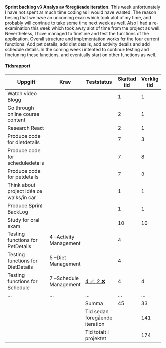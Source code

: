 **Sprint backlog v3**
**Analys av föregående iteration.**
This week unfortunately I have not spent as much time coding as I would have wanted. The reason besing that we have an uncoming exam which took alot of my time, and probably will continue to take some time next week as well. Also I had a re-examination this week which took away alot of time from the project as well. Nevertheless, I have managed to finetune and test the functions of the application. Overall structure and implementation works for the four current functions: Add pet details, add diet details, add activity details and add schedule details. In the coming week i intented to continue testing and finetuning these functions, and eventually start on other functions as well. 

#### Tidsrapport

| Uppgift                                            | Krav                  | Teststatus                               | Skattad tid | Verklig tid |
|----------------------------------------------------|-----------------------|------------------------------------------|-------------|-------------|
| Watch video Blogg                                  |                       |                                          | 1           |         1   |
| Go through online course content                   |                       |                                          | 2           |         1   |
| Research React                                     |                       |                                          | 2           |         1   |
| Produce code for dietdetails                       |                       |                                          | 7           |         3   |
| Produce code for scheduledetails                   |                       |                                          | 7           |         8   |
| Produce code for petdetails                        |                       |                                          | 7           |         3   |
| Think about project idéa on walks/in car           |                       |                                          | 1           |         1   |
| Produce Sprint BackLog                             |                       |                                          | 1           |         1   |
| Study for oral exam                                |                       |                                          | 10          |         10  |
| Testing functions for PetDetails                   | 4 –Activity Management|                                          | 4           |             |
| Testing functions for DietDetails                  | 5 –Diet Management    |                                          | 4           |             |
| Testing functions for Schedule                     | 7 –Schedule Management|[4 ✅, 2 ❌](/Testning/Testrapport-3.md) | 4           |         4   |
| …                                                  | …                     | …                                        | …           | …           |
|                                                    |                       | Summa                                    | 45          |         33  |
|                                                    |                       | Tid sedan föregående iteration           |             |         141 |
|                                                    |                       | Tid totalt i projektet                   |             |         174 |